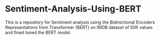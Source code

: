 # Sentiment-Analysis-Using-BERT
This is a repository for Sentiment analysis using the Bidirectional Encoders Representations from Transformer (BERT) on IMDB dataset of 50K values and fined tuned the BERT model.
